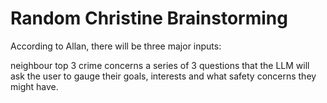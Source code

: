# Random Christine Brainstorming


According to Allan, there will be three major inputs:

neighbour
top 3 crime concerns
a series of 3 questions that the LLM will ask the user to gauge their goals, interests and what safety concerns they might have.